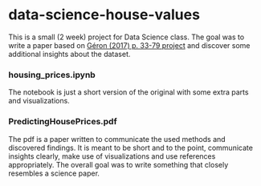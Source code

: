 # data-science-house-values
This is a small (2 week) project for Data Science class. 
The goal was to write a paper based on [Géron (2017) p. 33-79 project](https://github.com/ageron/handson-ml/blob/master/02_end_to_end_machine_learning_project.ipynb) and discover some additional insights about the dataset.

### housing_prices.ipynb
The notebook is just a short version of the original with some extra parts and visualizations.

### PredictingHousePrices.pdf
The pdf is a paper written to communicate the used methods and discovered findings. It is meant to be short and to the point, communicate insights clearly, make use of visualizations and use references appropriately. The overall goal was to write something that closely resembles a science paper.